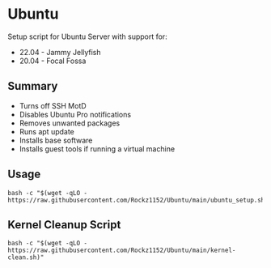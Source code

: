 # Ubuntu
Setup script for Ubuntu Server with support for:
- 22.04 - Jammy Jellyfish
- 20.04 - Focal Fossa

## Summary
- Turns off SSH MotD
- Disables Ubuntu Pro notifications
- Removes unwanted packages
- Runs apt update
- Installs base software
- Installs guest tools if running a virtual machine

## Usage
```
bash -c "$(wget -qLO - https://raw.githubusercontent.com/Rockz1152/Ubuntu/main/ubuntu_setup.sh)"
```

## Kernel Cleanup Script
```
bash -c "$(wget -qLO -https://raw.githubusercontent.com/Rockz1152/Ubuntu/main/kernel-clean.sh)"
```
